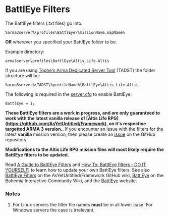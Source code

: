 BattlEye Filters
================
The BattlEye filters (.txt files) go into: 
```
%arma3server%\profiles\BattlEye\%missionName.mapName%
```

**OR** wherever you specified your BattlEye folder to be.

Example directory: 
```
arma3server\profiles\BattlEye\Altis_Life.Altis
```

If you are using [Tophe's Arma Dedicated Server Tool](https://forums.bistudio.com/topic/101123-tophes-arma-dedicated-server-tool-tadst/) (TADST) the folder structure will be: 
```
%arma3server%\TADST\%profileName%\BattlEye\Altis_Life.Altis
```

The following is required in the [server.cfg](https://community.bistudio.com/wiki/server.cfg) to enable BattlEye: 
```
BattlEye = 1;
```

<b>These BattlEye filters are a work in progress, and are only guaranteed to work with the latest vanilla release of [Altis Life RPG] (https://github.com/AsYetUntitled/Framework), on it's respective targetted ARMA 3 version.</b>. If you encounter an issue with the filters for the latest **vanilla** mission version, then please create an [issue](https://github.com/AsYetUntitled/Framework/issues) on the GitHub repository. 

<b>Modifications to the Altis Life RPG mission files will most likely require the BattlEye filters to be updated.</b>

Read [A Guide to BattlEye Filters](http://opendayz.net/threads/a-guide-to-battleye-filters.21066/) and [How To: BattlEye filters - DO IT YOURSELF!](https://www.exilemod.com/topic/74-how-to-battleye-filters-do-it-yourself/) to learn how to update your own BattlEye filters. See also [BattlEye Filters](https://github.com/AsYetUntitled/Framework/wiki/BattlEye-Filters) on the AsYetUntitled/Framework GitHub wiki, [BattlEye](https://community.bistudio.com/wiki/BattlEye) on the Bohemia Interactive Community Wiki, and the [BattlEye](https://www.battleye.com/) website. 

### Notes
1. For Linux servers the filter file names **must** be in all lower case. For Windows servers the case is irrelevant. 

